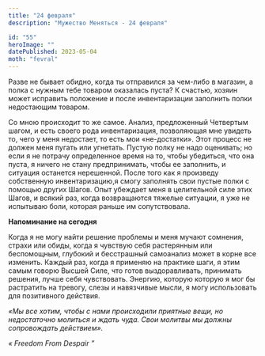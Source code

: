 ```yaml
---
title: "24 февраля"
description: "Мужество Меняться - 24 февраля"

id: "55"
heroImage: ""
datePublished: 2023-05-04
moth: "fevral"
---
```


Разве не бывает обидно, когда ты отправился за чем-либо в магазин, а полка с
нужным тебе товаром оказалась пуста? К счастью, хозяин может исправить
положение и после инвентаризации заполнить полки недостающим товаром.

Со мною происходит то же самое. Анализ, предложенный Четвертым шагом, и есть
своего рода инвентаризация, позволяющая мне увидеть то, чего у меня недостает,
то есть мои «не-достатки». Этот процесс не должен меня пугать или угнетать.
Пустую полку не надо оценивать; но если я не потрачу определенное время на то,
чтобы убедиться, что она пуста, я ничего не стану предпринимать, чтобы ее
заполнить, и ситуация останется нерешенной. После того как я произведу
собственную инвентаризацию,я смогу заполнять свои пустые полки с помощью
других Шагов. Опыт убеждает меня в целительной силе этих Шагов, и всякий раз,
когда возвращаются тяжелые ситуации, я уже не испытываю боли, которая раньше
им сопутствовала.

**Напоминание на сегодня**

Когда я не могу найти решение проблемы и меня мучают сомнения, страхи или
обиды, когда я чувствую себя растерянным или беспомощным, глубокий и
бесстрашный самоанализ может в корне все изменить. Каждый раз, когда я
применяю на практике шаги, я этим самым говорю Высшей Силе, что готов
выздоравливать, принимать решения, лучше себя чувствовать. Энергию, которую
которую я мог бы растратить на тревогу, слезы и навязчивые мысли, я могу
использовать для позитивного действия.

_«Мы все хотим, чтобы с нами происходили приятные вещи, но недостаточно
молиться и ждать чуда. Свои молитвы мы должны сопровождать действием»._

_«_ _Freedom_ _From_ _Despair_ _”_

